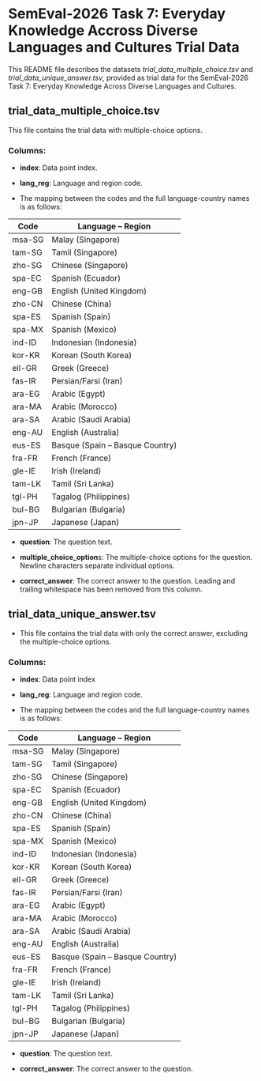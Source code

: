 # SemEval-2026 Task 7: Everyday Knowledge Accross Diverse Languages and Cultures Trial Data



This README file describes the datasets *trial_data_multiple_choice.tsv* and *trial_data_unique_answer.tsv*, 
provided as trial data for the SemEval-2026 Task 7: Everyday Knowledge Across Diverse Languages and Cultures.



## trial_data_multiple_choice.tsv

This file contains the trial data with multiple-choice options.

### Columns:

- **index**: Data point index.

- **lang_reg**: Language and region code.

- The mapping between the codes and the full language-country names is as follows:

| Code   | Language – Region            |
|--------|------------------------------|
| msa-SG | Malay (Singapore)            |
| tam-SG | Tamil (Singapore)            |
| zho-SG | Chinese (Singapore)          |
| spa-EC | Spanish (Ecuador)            |
| eng-GB | English (United Kingdom)     |
| zho-CN | Chinese (China)              |
| spa-ES | Spanish (Spain)              |
| spa-MX | Spanish (Mexico)             |
| ind-ID | Indonesian (Indonesia)       |
| kor-KR | Korean (South Korea)         |
| ell-GR | Greek (Greece)               |
| fas-IR | Persian/Farsi (Iran)         |
| ara-EG | Arabic (Egypt)               |
| ara-MA | Arabic (Morocco)             |
| ara-SA | Arabic (Saudi Arabia)        |
| eng-AU | English (Australia)          |
| eus-ES | Basque (Spain – Basque Country) |
| fra-FR | French (France)              |
| gle-IE | Irish (Ireland)              |
| tam-LK | Tamil (Sri Lanka)            |
| tgl-PH | Tagalog (Philippines)        |
| bul-BG | Bulgarian (Bulgaria)         |
| jpn-JP | Japanese (Japan)             |

- **question**: The question text.

- **multiple_choice_option**s: The multiple-choice options for the question. Newline characters separate individual options. 

- **correct_answer**: The correct answer to the question. Leading and trailing whitespace has been removed from this column.


 ## trial_data_unique_answer.tsv

- This file contains the trial data with only the correct answer, excluding the multiple-choice options.

### Columns:

- **index**: Data point index

- **lang_reg**: Language and region code.

- The mapping between the codes and the full language-country names is as follows:

| Code   | Language – Region               |
|--------|---------------------------------|
| msa-SG | Malay (Singapore)               |
| tam-SG | Tamil (Singapore)               |
| zho-SG | Chinese (Singapore)             |
| spa-EC | Spanish (Ecuador)               |
| eng-GB | English (United Kingdom)        |
| zho-CN | Chinese (China)                 |
| spa-ES | Spanish (Spain)                 |
| spa-MX | Spanish (Mexico)                |
| ind-ID | Indonesian (Indonesia)          |
| kor-KR | Korean (South Korea)            |
| ell-GR | Greek (Greece)                  |
| fas-IR | Persian/Farsi (Iran)            |
| ara-EG | Arabic (Egypt)                  |
| ara-MA | Arabic (Morocco)                |
| ara-SA | Arabic (Saudi Arabia)           |
| eng-AU | English (Australia)             |
| eus-ES | Basque (Spain – Basque Country) |
| fra-FR | French (France)                 |
| gle-IE | Irish (Ireland)                 |
| tam-LK | Tamil (Sri Lanka)               |
| tgl-PH | Tagalog (Philippines)           |
| bul-BG | Bulgarian (Bulgaria)            |
| jpn-JP | Japanese (Japan)                |

- **question**: The question text.

- **correct_answer**: The correct answer to the question.
